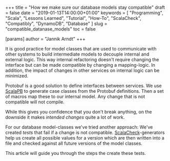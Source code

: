 +++
title = "How we make sure our database models stay compatible"
draft = false
date = "2019-01-13T14:00:00+01:00"
keywords = [ "Programming", "Scala", "Lessons Learned", "Tutorial", "How-To", "ScalaCheck", "Compatibly", "DynamoDB", "Database" ]
slug = "compatible_datanase_models"
toc = false

[params]
  author = "Jannik Arndt"
+++

It is good practice for model classes that are used to communicate with other systems to build intermediate models to decouple internal and external logic. This way internal refactoring doesn't require changing the interface but can be made compatible by changing a mapping-logic. In addition, the impact of changes in other services on internal logic can be minimized.

Protobuf is a good solution to define interfaces between services. We use [ScalaPB](https://scalapb.github.io) to generate case classes from the Protobuf definitions. Then a set of macros map these to our internal model. Any change that is not compatible will not compile. 

While this gives you confidence that you don't break anything, on the downside it makes _intended changes_ quite a lot of work.

For our database model-classes we've tried another approach: We've created _tests_ that fail if a change is not compatible. [ScalaCheck](https://www.scalacheck.org)-generators help us create all possible values for a version which are then written into a file and checked against all future versions of the model classes.

This article will guide you through the steps the create these tests.

<!--more-->

